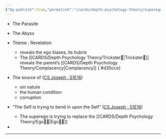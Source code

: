 ```yaml
---
{"dg-publish":true,"permalink":"/cards/depth-psychology-theory/superego/","created":"2023-01-05T11:16:52.690+01:00","updated":"2023-05-24T13:36:39.322+02:00"}
---
```


- The Parasite 
- The Abyss 
- Theme : Revelation 
	- reveals the ego biases, its hubris 
	- The [[CARDS/Depth Psychology Theory/Trickster🤡\|Trickster🤡]] reveals the parent’s [[CARDS/Depth Psychology Theory/Complacency\|Complacency]] 
{ #d35cce}

- The source of             ([CS Joseph · S1E16](https://youtu.be/ye6p6Th4PDQ?list=PLCPzIFw2QJDdx32WYP84vx_w2xbteYkr3&t=1432))
	- sin nature 
	- the human condition 
	- corruption 
- “The Self is trying to bend in upon the Self” ([CS Joseph · S1E16](https://youtu.be/ye6p6Th4PDQ?list=PLCPzIFw2QJDdx32WYP84vx_w2xbteYkr3&t=1493)) 
	- The superego is trying to replace the [[CARDS/Depth Psychology Theory/Ego🙋‍♂️\|Ego🙋‍♂️]] 
- 

---
